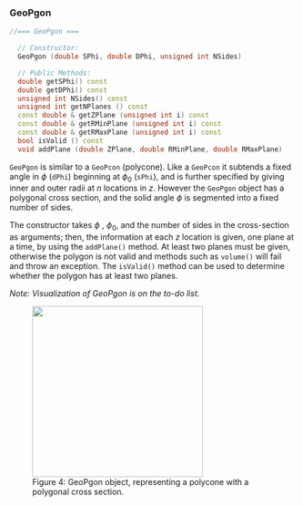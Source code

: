 
### GeoPgon

```cpp
//=== GeoPgon ===

  // Constructor:
  GeoPgon (double SPhi, double DPhi, unsigned int NSides)

  // Public Methods:
  double getSPhi() const
  double getDPhi() const
  unsigned int NSides() const
  unsigned int getNPlanes () const
  const double & getZPlane (unsigned int i) const
  const double & getRMinPlane (unsigned int i) const
  const double & getRMaxPlane (unsigned int i) const
  bool isValid () const
  void addPlane (double ZPlane, double RMinPlane, double RMaxPlane)
```

`GeoPgon` is similar to a `GeoPcon` (polycone).  Like a `GeoPcon` it subtends a fixed angle in $\phi$ (`dPhi`) beginning at $\phi_0$ (`sPhi`), and is further specified by giving inner and outer radii at $n$ locations in $z$. However the `GeoPgon` object has a polygonal cross section, and the solid angle $\phi$ is segmented into a fixed number of sides. 

The constructor takes $\phi$ , $\phi_0$, and the number of sides in the cross-section as arguments; then, the information at each $z$ location is given, one plane at a time, by using the `addPlane()` method.  At least two planes must be given, otherwise the polygon is not valid and methods such as `volume()` will fail and throw an exception.  The `isValid()` method can be used to determine whether the polygon has at least two planes.

*Note:  Visualization of GeoPgon is on the to-do list.*

<figure>
  <img src="https://dummyimage.com/600x400/eee/aaa" width="300" />
  <figcaption>Figure 4: GeoPgon object, representing a polycone with a polygonal cross section.</figcaption>
</figure>



